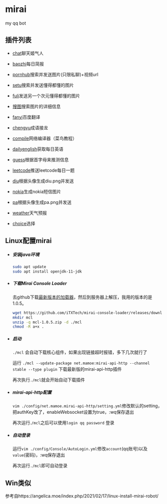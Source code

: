 # mirai

my qq bot

## 插件列表


- <a href="code/chat.py">chat</a>聊天姬气人

- <a href="code/baozhi.py">baozhi</a>每日简报

- <a href="code/pronhub.py">pornhub</a>搜索并发送图片(只限私聊)+视频url

- <a href="code/setu.py">setu</a>搜索并发送懂得都懂的图片

- <a href="code/fuli.py">fuli</a>发送另一个次元懂得都懂的图片

- <a href="code/image-search.py">搜图</a>搜索图片的详细信息

- <a href="code/fanyi.py">fanyi</a>百度翻译

- <a href="code/chengyu.py">chengyu</a>成语接龙

- <a href="code/compile.py">compile</a>网络编译器（菜鸟教程）

- <a href="code/dailyenglish.py">dailyenglish</a>获取每日英语

- <a href="code/guess.py">guess</a>根据首字母来推测信息

- <a href="code/lc.py">leetcode</a>推送leetcode每日一题

- <a href="code/diu.py">diu</a>根据头像生成diu.png并发送

- <a href="code/nokia.py">nokia</a>生成nokia短信图片

- <a href="code/pa.py">pa</a>根据头像生成pa.png并发送

- <a href="code/weather.py">weather</a>天气预报

- <a href="code/choice.py">choice</a>选择

  

## Linux配置mirai

- ##### 安装java环境

  ```bash
  sudo apt update
  sudo apt install openjdk-11-jdk
  ```

- ##### 下载Mirai Console Loader

  去github下载<a href='https://github.com/iTXTech/mirai-console-loader/releases'>最新版本的加载器</a>，然后到服务器上解压，我用的版本的是1.0.5。

  ```bash
  wget https://github.com/iTXTech/mirai-console-loader/releases/download/v1.0.5/mcl-1.0.5.zip
  mkdir mcl
  unzip -q mcl-1.0.5.zip -d ./mcl
  chmod -R a+x .
  ```

- ##### 启动

  `./mcl` 会自动下载核心组件，如果出现链接超时报错，多下几次就行了

  运行  `./mcl --update-package net.mamoe:mirai-api-http --channel stable --type plugin` 下载最新版的mirai-api-http插件

  再次执行`./mcl`就会开始自动下载插件

- ##### mirai-api-http配置

  `vim ./config/net.mamoe.mirai-api-http/setting.yml`修改默认的setting，把authKey改了，enableWebsocket设置为true，:wq保存退出

  再次运行.`/mcl`之后可以使用`login qq password` 登录

- ##### 自动登录

  运行`vim ./config/Console/AutoLogin.yml`修改`account`(qq账号)以及`value`(密码)，:wq保存退出

  再次运行`./mcl`即可自动登录
  
## Win类似

参考自https://angelica.moe/index.php/2021/02/17/linux-install-mirai-robot/
